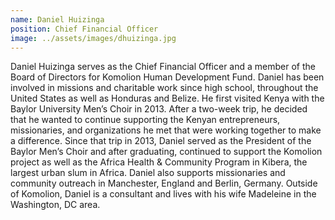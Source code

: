 ```yaml
---
name: Daniel Huizinga
position: Chief Financial Officer
image: ../assets/images/dhuizinga.jpg
---
```

Daniel Huizinga serves as the Chief Financial Officer and a member of
the Board of Directors for Komolion Human Development Fund. Daniel has
been involved in missions and charitable work since high school,
throughout the United States as well as Honduras and Belize. He first
visited Kenya with the Baylor University Men’s Choir in 2013. After a
two-week trip, he decided that he wanted to continue supporting the
Kenyan entrepreneurs, missionaries, and organizations he met that were
working together to make a difference. Since that trip in 2013, Daniel
served as the President of the Baylor Men’s Choir and after graduating,
continued to support the Komolion project as well as the Africa Health &
Community Program in Kibera, the largest urban slum in Africa. Daniel
also supports missionaries and community outreach in Manchester, England
and Berlin, Germany. Outside of Komolion, Daniel is a consultant and
lives with his wife Madeleine in the Washington, DC area.
